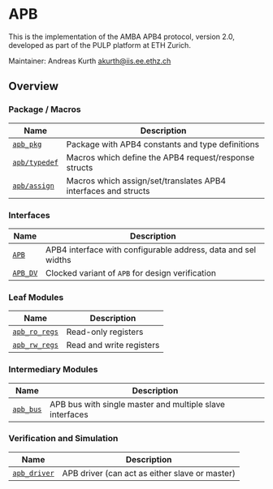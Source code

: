 # APB

This is the implementation of the AMBA APB4 protocol, version 2.0, developed as part of the PULP
platform at ETH Zurich.

Maintainer: Andreas Kurth <akurth@iis.ee.ethz.ch>

## Overview

### Package / Macros

|           Name                           |                     Description                                   |
|------------------------------------------|-------------------------------------------------------------------|
| [`apb_pkg`](src/apb_pkg.sv)              | Package with APB4 constants and type definitions                  |
| [`apb/typedef`](include/apb/typedef.svh) | Macros which define the APB4 request/response structs             |
| [`apb/assign`](include/apb/typedef.svh)  | Macros which assign/set/translates APB4 interfaces and structs    |


### Interfaces

|           Name                           |                     Description                                   |
|------------------------------------------|-------------------------------------------------------------------|
| [`APB`](src/apb_intf.sv)                 | APB4 interface with configurable address, data and sel widths     |
| [`APB_DV`](src/apb_intf.sv)              | Clocked variant of `APB` for design verification                  |

### Leaf Modules

|           Name                           |                     Description                                   |
|------------------------------------------|-------------------------------------------------------------------|
| [`apb_ro_regs`](src/apb_ro_regs.sv)      | Read-only registers                                               |
| [`apb_rw_regs`](src/apb_rw_regs.sv)      | Read and write registers                                          |

### Intermediary Modules

|           Name                           |                     Description                                   |
|------------------------------------------|-------------------------------------------------------------------|
| [`apb_bus`](src/apb_bus.sv)              | APB bus with single master and multiple slave interfaces          |

### Verification and Simulation

|           Name                           |                     Description                                   |
|------------------------------------------|-------------------------------------------------------------------|
| [`apb_driver`](src/apb_test.sv)          | APB driver (can act as either slave or master)                    |

